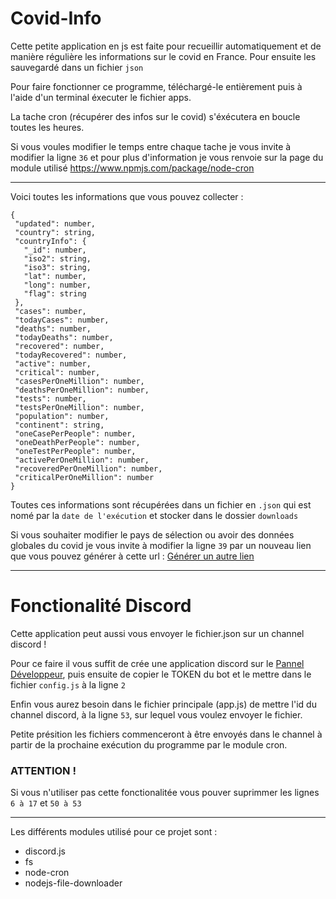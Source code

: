 # Covid-Info

Cette petite application en js est faite pour recueillir automatiquement et de manière régulière les informations sur le covid en France. Pour ensuite les sauvegardé dans un fichier `json`

Pour faire fonctionner ce programme, téléchargé-le entièrement puis à l'aide d'un terminal éxecuter le fichier apps.

La tache cron (récupérer des infos sur le covid) s'éxécutera en boucle toutes les heures.

Si vous voules modifier le temps entre chaque tache je vous invite à modifier la ligne `36` et pour plus d'information je vous renvoie sur la page du module utilisé https://www.npmjs.com/package/node-cron

<hr>

Voici toutes les informations que vous pouvez collecter :

 ```{
{
  "updated": number,
  "country": string,
  "countryInfo": {
    "_id": number,
    "iso2": string,
    "iso3": string,
    "lat": number,
    "long": number,
    "flag": string
  },
  "cases": number,
  "todayCases": number,
  "deaths": number,
  "todayDeaths": number,
  "recovered": number,
  "todayRecovered": number,
  "active": number,
  "critical": number,
  "casesPerOneMillion": number,
  "deathsPerOneMillion": number,
  "tests": number,
  "testsPerOneMillion": number,
  "population": number,
  "continent": string,
  "oneCasePerPeople": number,
  "oneDeathPerPeople": number,
  "oneTestPerPeople": number,
  "activePerOneMillion": number,
  "recoveredPerOneMillion": number,
  "criticalPerOneMillion": number
}
```

Toutes ces informations sont récupérées dans un fichier en `.json` qui est nomé par la `date de l'exécution` et stocker dans le dossier `downloads`

Si vous souhaiter modifier le pays de sélection ou avoir des données globales du covid je vous invite à modifier la ligne `39` par un nouveau lien que vous pouvez générer à cette url : <a href="https://disease.sh/docs/">Générer un autre lien</a>

<hr>

# Fonctionalité Discord
Cette application peut aussi vous envoyer le fichier.json sur un channel discord !

Pour ce faire il vous suffit de crée une application discord sur le <a href="https://discord.com/developers/applications">Pannel Développeur</a>, puis ensuite de copier le TOKEN du bot et le mettre dans le fichier `config.js` à la ligne `2`

Enfin vous aurez besoin dans le fichier principale (app.js) de mettre l'id du channel discord, à la ligne `53`, sur lequel vous voulez envoyer le fichier.

Petite présition les fichiers commenceront à être envoyés dans le channel à partir de la prochaine exécution du programme par le module cron.


### ATTENTION !
Si vous n'utiliser pas cette fonctionalitée vous pouver suprimmer les lignes `6 à 17` et `50 à 53`
<hr>

Les différents modules utilisé pour ce projet sont :
 - discord.js
 - fs
 - node-cron
 - nodejs-file-downloader
